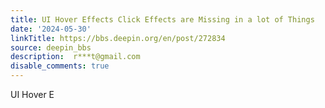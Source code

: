 ```yaml
---
title: UI Hover Effects Click Effects are Missing in a lot of Things
date: '2024-05-30'
linkTitle: https://bbs.deepin.org/en/post/272834
source: deepin_bbs
description:  r***t@gmail.com 
disable_comments: true
---
```

UI Hover E
